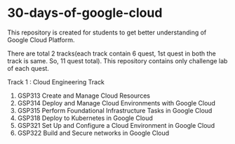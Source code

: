 # 30-days-of-google-cloud
This repository is created for students to get better understanding of Google Cloud Platform.

There are total 2 tracks(each track contain 6 quest, 1st quest in both the track is same. So, 11 quest total). This repository contains only challenge lab of each quest.

Track 1 : Cloud Engineering Track
1) GSP313 Create and Manage Cloud Resources
2) GSP314 Deploy and Manage Cloud Environments with Google Cloud
3) GSP315 Perform Foundational Infrastructure Tasks in Google Cloud
4) GSP318 Deploy to Kubernetes in Google Cloud
5) GSP321 Set Up and Configure a Cloud Environment in Google Cloud
6) GSP322 Build and Secure networks in Google Cloud
